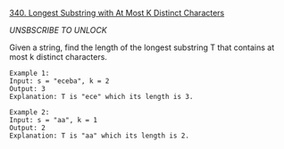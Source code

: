 [340. Longest Substring with At Most K Distinct Characters](https://leetcode.com/problems/longest-substring-with-at-most-k-distinct-characters/description/)

*UNSBSCRIBE TO UNLOCK*

Given a string, find the length of the longest substring T that contains at most k distinct characters.

```
Example 1:
Input: s = "eceba", k = 2
Output: 3
Explanation: T is "ece" which its length is 3.

Example 2:
Input: s = "aa", k = 1
Output: 2
Explanation: T is "aa" which its length is 2.
```